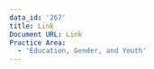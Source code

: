 ```yaml
---
data_id: '267'
title: Link
Document URL: Link
Practice Area:
  - 'Education, Gender, and Youth'
---
```

